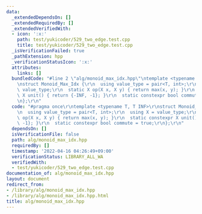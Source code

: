 ```yaml
---
data:
  _extendedDependsOn: []
  _extendedRequiredBy: []
  _extendedVerifiedWith:
  - icon: ':x:'
    path: test/yukicoder/529_two_edge.test.cpp
    title: test/yukicoder/529_two_edge.test.cpp
  _isVerificationFailed: true
  _pathExtension: hpp
  _verificationStatusIcon: ':x:'
  attributes:
    links: []
  bundledCode: "#line 2 \"alg/monoid_max_idx.hpp\"\ntemplate <typename T, T INF>\r\
    \nstruct Monoid_Max_Idx {\r\n  using value_type = pair<T, int>;\r\n  using X =\
    \ value_type;\r\n  static X op(X x, X y) { return max(x, y); }\r\n  static constexpr\
    \ X unit() { return {-INF, -1}; }\r\n  static constexpr bool commute = true;\r\
    \n};\r\n"
  code: "#pragma once\r\ntemplate <typename T, T INF>\r\nstruct Monoid_Max_Idx {\r\
    \n  using value_type = pair<T, int>;\r\n  using X = value_type;\r\n  static X\
    \ op(X x, X y) { return max(x, y); }\r\n  static constexpr X unit() { return {-INF,\
    \ -1}; }\r\n  static constexpr bool commute = true;\r\n};\r\n"
  dependsOn: []
  isVerificationFile: false
  path: alg/monoid_max_idx.hpp
  requiredBy: []
  timestamp: '2022-04-16 04:26:49+09:00'
  verificationStatus: LIBRARY_ALL_WA
  verifiedWith:
  - test/yukicoder/529_two_edge.test.cpp
documentation_of: alg/monoid_max_idx.hpp
layout: document
redirect_from:
- /library/alg/monoid_max_idx.hpp
- /library/alg/monoid_max_idx.hpp.html
title: alg/monoid_max_idx.hpp
---
```

